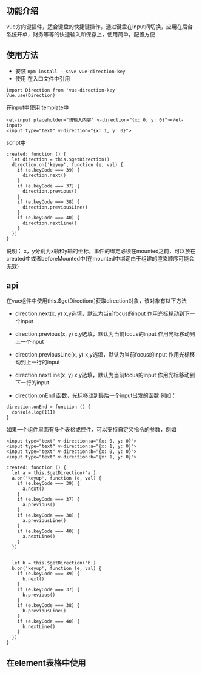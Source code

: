 ## 功能介绍
vue方向键插件，适合键盘的快捷键操作，通过键盘在input间切换，应用在后台系统开单，财务等等的快速输入和保存上，使用简单，配置方便

## 使用方法
- 安装
`npm install --save vue-direction-key`
- 使用
在入口文件中引用
```
import Direction from 'vue-direction-key'
Vue.use(Direction)
```

在input中使用
template中
```
<el-input placeholder="请输入内容" v-direction="{x: 0, y: 0}"></el-input>
<input type="text" v-direction="{x: 1, y: 0}">
```
script中
```
created: function () {
  let direction = this.$getDirection()
  direction.on('keyup', function (e, val) {
    if (e.keyCode === 39) {
      direction.next()
    }
    if (e.keyCode === 37) {
      direction.previous()
    }
    if (e.keyCode === 38) {
      direction.previousLine()
    }
    if (e.keyCode === 40) {
      direction.nextLine()
    }
  })
}
```
说明： x，y分别为x轴和y轴的坐标，事件的绑定必须在mounted之前，可以放在created中或者beforeMounted中(在mounted中绑定由于组建的渲染顺序可能会无效)


## api

在vue组件中使用this.$getDirection()获取direction对象，该对象有以下方法

- direction.next(x, y)
x,y选填，默认为当前focus的input
作用光标移动到下一个input

- direction.previous(x, y)
x,y选填，默认为当前focus的input
作用光标移动到上一个input

- direction.previousLine(x, y)
x,y选填，默认为当前focus的input
作用光标移动到上一行的input

- direction.nextLine(x, y)
x,y选填，默认为当前focus的input
作用光标移动到下一行的input

- direction.onEnd
函数，光标移动到最后一个input出发的函数
例如：
```
direction.onEnd = function () {
  console.log(111)
}
```

如果一个组件里面有多个表格或控件，可以支持自定义指令的参数，例如

```
<input type="text" v-direction:a="{x: 0, y: 0}">
<input type="text" v-direction:a="{x: 1, y: 0}">
<input type="text" v-direction:b="{x: 0, y: 0}">
<input type="text" v-direction:b="{x: 1, y: 0}">
```

```
created: function () {
  let a = this.$getDirection('a')
  a.on('keyup', function (e, val) {
    if (e.keyCode === 39) {
      a.next()
    }
    if (e.keyCode === 37) {
      a.previous()
    }
    if (e.keyCode === 38) {
      a.previousLine()
    }
    if (e.keyCode === 40) {
      a.nextLine()
    }
  })


  let b = this.$getDirection('b')
  b.on('keyup', function (e, val) {
    if (e.keyCode === 39) {
      b.next()
    }
    if (e.keyCode === 37) {
      b.previous()
    }
    if (e.keyCode === 38) {
      b.previousLine()
    }
    if (e.keyCode === 40) {
      b.nextLine()
    }
  })
}
```

## 在element表格中使用





